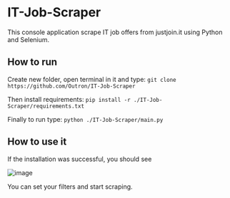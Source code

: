 # IT-Job-Scraper
This console application scrape IT job offers from justjoin.it using Python and Selenium. 
## How to run
Create new folder, open terminal in it and type: `git clone https://github.com/Outron/IT-Job-Scraper`     

Then install requirements: `pip install -r ./IT-Job-Scraper/requirements.txt`          

Finally to run type: `python ./IT-Job-Scraper/main.py`

## How to use it
If the installation was successful, you should see

![image](https://github.com/Outron/IT-Job-Scraper/assets/49493191/b41defd7-44cb-4f22-9274-6311a5349fa2)

You can set your filters and start scraping.

